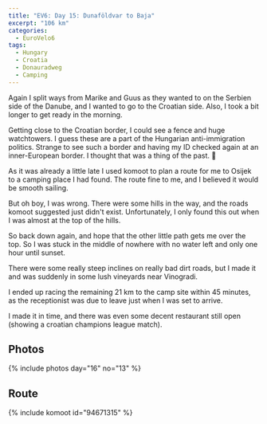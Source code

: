 ```yaml
---
title: "EV6: Day 15: Dunaföldvar to Baja"
excerpt: "106 km"
categories:
  - EuroVelo6
tags:
  - Hungary
  - Croatia
  - Donauradweg
  - Camping
---
```

Again I split ways from Marike and Guus as they wanted to on the Serbien side of the Danube, and I wanted to go to the Croatian side. Also, I took a bit longer to get ready in the morning.

Getting close to the Croatian border, I could see a fence and huge watchtowers. I guess these are a part of the Hungarian anti-immigration politics. Strange to see such a border and having my ID checked again at an inner-European border. I thought that was a thing of the past. 🥺

As it was already a little late I used komoot to plan a route for me to Osijek to a camping place I had found. The route fine to me, and I believed it would be smooth sailing.

But oh boy, I was wrong. There were some hills in the way, and the roads komoot suggested just didn't exist. Unfortunately, I only found this out when I was almost at the top of the hills.

So back down again, and hope that the other little path gets me over the top. So I was stuck in the middle of nowhere with no water left and only one hour until sunset.

There were some really steep inclines on really bad dirt roads, but I made it and was suddenly in some lush vineyards near Vinogradi.

I ended up racing the remaining 21 km to the camp site within 45 minutes, as the receptionist was due to leave just when I was set to arrive.

I made it in time, and there was even some decent restaurant still open (showing a croatian champions league match).

## Photos

{% include photos day="16" no="13" %}

## Route
{% include komoot id="94671315" %}
